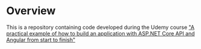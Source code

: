 # Overview

This is a repository containing code developed during the Udemy course ["A practical example of how to build an application with ASP.NET Core API and Angular from start to finish"](https://www.udemy.com/course/build-an-app-with-aspnet-core-and-angular-from-scratch)

